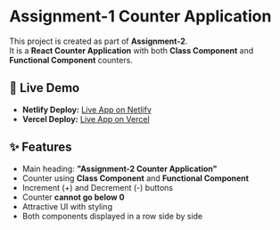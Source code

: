 # Assignment-1 Counter Application

This project is created as part of **Assignment-2**.  
It is a **React Counter Application** with both **Class Component** and **Functional Component** counters.

## 🚀 Live Demo

- **Netlify Deploy:** [Live App on Netlify](https://your-netlify-link-here.netlify.app)  
- **Vercel Deploy:** [Live App on Vercel](https://your-vercel-link-here.vercel.app)  

## ✨ Features
- Main heading: **"Assignment-2 Counter Application"**
- Counter using **Class Component** and **Functional Component**
- Increment (+) and Decrement (-) buttons
- Counter **cannot go below 0**
- Attractive UI with styling
- Both components displayed in a row side by side